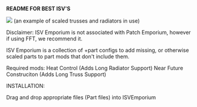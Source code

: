 **README FOR BEST ISV'S**

![](https://i.imgur.com/uHtzNiD.jpeg)
(an example of scaled trusses and radiators in use)

Disclaimer: ISV Emporium is not associated with Patch Emporium, however if using FFT, we recommend it.

ISV Emporium is a collection of +part configs to add missing, or otherwise scaled parts to part mods that don't include them.

Required mods:
Heat Control (Adds Long Radiator Support)
Near Future Construciton (Adds Long Truss Support)

INSTALLATION:

Drag and drop appropriate files (Part files) into ISVEmporium
